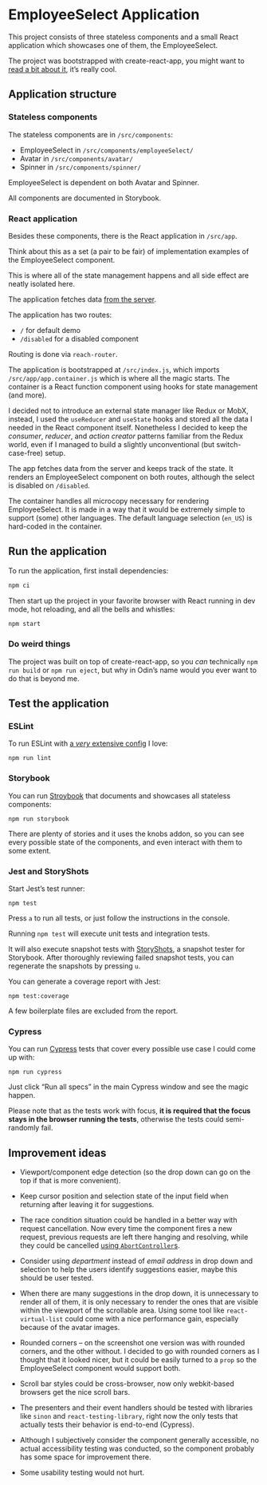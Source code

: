 # EmployeeSelect Application

This project consists of three stateless components and a small React application which showcases one of them, the EmployeeSelect.

The project was bootstrapped with create-react-app, you might want to [read a bit about it](https://github.com/facebook/create-react-app), it’s really cool.

## Application structure

### Stateless components

The stateless components are in `/src/components`:
- EmployeeSelect in `/src/components/employeeSelect/`
- Avatar in `/src/components/avatar/`
- Spinner in `/src/components/spinner/`

EmployeeSelect is dependent on both Avatar and Spinner.

All components are documented in Storybook.

### React application

Besides these components, there is the React application in `/src/app`.

Think about this as a set (a pair to be fair) of implementation examples of the EmployeeSelect component.

This is where all of the state management happens and all side effect are neatly isolated here.

The application fetches data [from the server](../server/README.md).

The application has two routes:
- `/` for default demo
- `/disabled` for a disabled component

Routing is done via `reach-router`.

The application is bootstrapped at `/src/index.js`, which imports `/src/app/app.container.js` which is where all the magic starts. The container is a React function component using hooks for state management (and more).

I decided not to introduce an external state manager like Redux or MobX, instead, I used the `useReducer` and `useState` hooks and stored all the data I needed in the React component itself. Nonetheless I decided to keep the _consumer_, _reducer_, and _action creator_ patterns familiar from the Redux world, even if I managed to build a slightly unconventional (but switch-case-free) setup.

The app fetches data from the server and keeps track of the state. It renders an EmployeeSelect component on both routes, although the select is disabled on `/disabled`.

The container handles all microcopy necessary for rendering EmployeeSelect. It is made in a way that it would be extremely simple to support (some) other languages. The default language selection (`en_US`) is hard-coded in the container.

## Run the application

To run the application, first install dependencies:
```bash
npm ci
```

Then start up the project in your favorite browser with React running in dev mode, hot reloading, and all the bells and whistles:
```bash
npm start
```

### Do weird things

The project was built on top of create-react-app, so you _can_ technically `npm run build` or `npm run eject`, but why in Odin’s name would you ever want to do that is beyond me.

## Test the application

### ESLint

To run ESLint with [a _very_ extensive config](https://www.npmjs.com/package/@agillic/eslint-config) I love:
```
npm run lint
```

### Storybook

You can run [Stroybook](https://storybook.js.org/) that documents and showcases all stateless components:
```
npm run storybook
```
There are plenty of stories and it uses the knobs addon, so you can see every possible state of the components, and even interact with them to some extent.

### Jest and StoryShots

Start Jest’s test runner:

```
npm test
```

Press `a` to run all tests, or just follow the instructions in the console.

Running `npm test` will execute unit tests and integration tests.

It will also execute snapshot tests with [StoryShots](https://github.com/storybooks/storybook/tree/master/addons/storyshots), a snapshot tester for Storybook. After thoroughly reviewing failed snapshot tests, you can regenerate the snapshots by pressing `u`.

You can generate a coverage report with Jest:
```
npm test:coverage
```
A few boilerplate files are excluded from the report.

### Cypress

You can run [Cypress](https://www.cypress.io/) tests that cover every possible use case I could come up with:
```
npm run cypress
```
Just click “Run all specs” in the main Cypress window and see the magic happen.

Please note that as the tests work with focus, **it is required that the focus stays in the browser running the tests**, otherwise the tests could semi-randomly fail.

## Improvement ideas

- Viewport/component edge detection (so the drop down can go on the top if that is more convenient).

- Keep cursor position and selection state of the input field when returning after leaving it for suggestions.

- The race condition situation could be handled in a better way with request cancellation. Now every time the component fires a new request, previous requests are left there hanging and resolving, while they could be cancelled [using `AbortController`s](https://developer.mozilla.org/en-US/docs/Web/API/AbortController).

- Consider using _department_ instead of _email address_ in drop down and selection to help the users identify suggestions easier, maybe this should be user tested.

- When there are many suggestions in the drop down, it is unnecessary to render all of them, it is only necessary to render the ones that are visible within the viewport of the scrollable area. Using some tool like `react-virtual-list` could come with a nice performance gain, especially because of the avatar images.

- Rounded corners – on the screenshot one version was with rounded corners, and the other without. I decided to go with rounded corners as I thought that it looked nicer, but it could be easily turned to a `prop` so the EmployeeSelect component would support both.

- Scroll bar styles could be cross-browser, now only webkit-based browsers get the nice scroll bars.

- The presenters and their event handlers should be tested with libraries like `sinon` and `react-testing-library`, right now the only tests that actually tests their behavior is end-to-end (Cypress).

- Although I subjectively consider the component generally accessible, no actual accessibility testing was conducted, so the component probably has some space for improvement there.

- Some usability testing would not hurt.